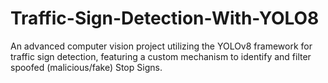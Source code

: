 # Traffic-Sign-Detection-With-YOLO8
An advanced computer vision project utilizing the YOLOv8 framework for traffic sign detection, featuring a custom mechanism to identify and filter spoofed (malicious/fake) Stop Signs.

